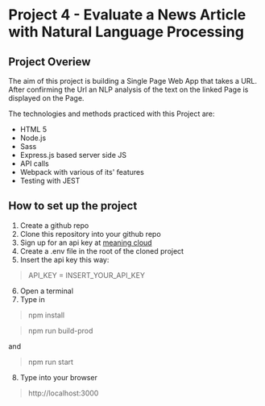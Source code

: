 # Project 4 -  Evaluate a News Article with Natural Language Processing
## Project Overiew
The aim of this project is building a Single Page Web App that takes a URL. After confirming the Url an NLP analysis of the text on the linked Page
is displayed on the Page.

The technologies and methods practiced with this Project are:
- HTML 5
- Node.js
- Sass
- Express.js based server side JS
- API calls
- Webpack with various of its' features
- Testing with JEST

## How to set up the project
1. Create a github repo
2. Clone this repository into your github repo
3. Sign up for an api key at [meaning cloud](https://www.meaningcloud.com/)
4. Create a .env file in the root of the cloned project
5. Insert the api key this way:
  >API_KEY = INSERT_YOUR_API_KEY

6. Open a terminal
7. Type in
>npm install

>npm run build-prod

and
>npm run start
8. Type into your browser
>http://localhost:3000



